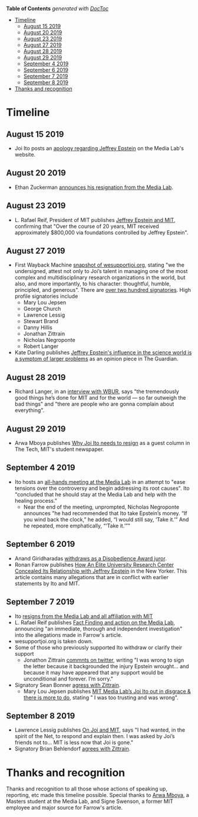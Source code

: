 <!-- prettier-ignore-start -->

<!-- START doctoc generated TOC please keep comment here to allow auto update -->
<!-- DON'T EDIT THIS SECTION, INSTEAD RE-RUN doctoc TO UPDATE -->
**Table of Contents**  *generated with [DocToc](https://github.com/thlorenz/doctoc)*

- [Timeline](#timeline)
  - [August 15 2019](#august-15-2019)
  - [August 20 2019](#august-20-2019)
  - [August 23 2019](#august-23-2019)
  - [August 27 2019](#august-27-2019)
  - [August 28 2019](#august-28-2019)
  - [August 29 2019](#august-29-2019)
  - [September 4 2019](#september-4-2019)
  - [September 6 2019](#september-6-2019)
  - [September 7 2019](#september-7-2019)
  - [September 8 2019](#september-8-2019)
- [Thanks and recognition](#thanks-and-recognition)

<!-- END doctoc generated TOC please keep comment here to allow auto update -->

<!-- prettier-ignore-end -->

# Timeline

## August 15 2019

- Joi Ito posts an
  [apology regarding Jeffrey Epstein](https://www.media.mit.edu/posts/my-apology-regarding-jeffrey-epstein/)
  on the Media Lab's website.

## August 20 2019

- Ethan Zuckerman
  [announces his resignation from the Media Lab](https://web.archive.org/web/20190821144626/http://www.ethanzuckerman.com/blog/2019/08/20/on-me-and-the-media-lab/).

## August 23 2019

- L. Rafael Reif, President of MIT publishes
  [Jeffrey Epstein and MIT](https://president.mit.edu/speeches-writing/jeffrey-epstein-and-mit),
  confirming that "Over the course of 20 years, MIT received approximately \$800,000 via
  foundations controlled by Jeffrey Epstein".

## August 27 2019

- First Wayback Machine
  [snapshot of wesupportjoi.org](https://web.archive.org/web/20190827141818/https://wesupportjoi.org/),
  stating "we the undersigned, attest not only to Joi’s talent in managing one of the
  most complex and multidisciplinary research organizations in the world, but also, and
  more importantly, to his character: thoughtful, humble, principled, and generous".
  There are
  [over two hundred signatories](https://github.com/snakescott/wedontsupportjoi/blob/master/data/signatories.json).
  High profile signatories include
  - Mary Lou Jepsen
  - George Church
  - Lawrence Lessig
  - Stewart Brand
  - Danny Hillis
  - Jonathan Zittrain
  - Nicholas Negroponte
  - Robert Langer
- Kate Darling publishes
  [Jeffrey Epstein's influence in the science world is a symptom of larger problems](https://web.archive.org/web/20190827193502/https://www.theguardian.com/commentisfree/2019/aug/27/jeffrey-epstein-science-mit-brockman)
  as an opinion piece in The Guardian.

## August 28 2019

- Richard Langer, in an
  [interview with WBUR](https://www.wbur.org/edify/2019/08/28/media-lab-director-epstein-gets-public-support),
  says "the tremendously good things he’s done for MIT and for the world — so far
  outweigh the bad things" and "there are people who are gonna complain about
  everything".

## August 29 2019

- Arwa Mboya publishes
  [Why Joi Ito needs to resign](https://web.archive.org/web/20190829134632/https://thetech.com/2019/08/29/joi-ito-needs-to-resign)
  as a guest column in The Tech, MIT's student newspaper.

## September 4 2019

- Ito hosts an
  [all-hands meeting at the Media Lab](https://www.technologyreview.com/s/614264/mit-media-lab-jeffrey-epstein-joi-ito-nicholas-negroponte-funding-sex-abuse/)
  in an attempt to "ease tensions over the controversy and begin addressing its root
  causes". Ito "concluded that he should stay at the Media Lab and help with the healing
  process."
  - Near the end of the meeting, unprompted, Nicholas Negroponte announces "he had
    recommended that Ito take Epstein’s money. “If you wind back the clock,” he added,
    “I would still say, ‘Take it.’” And he repeated, more emphatically, “‘Take it.’”"

## September 6 2019

- Anand Giridharadas
  [withdraws as a Disobedience Award juror](https://twitter.com/AnandWrites/status/1169947031806365696).
- Ronan Farrow publishes
  [How An Élite University Research Center Concealed Its Relationship with Jeffrey Epstein](https://web.archive.org/web/20190907033117/https://www.newyorker.com/news/news-desk/how-an-elite-university-research-center-concealed-its-relationship-with-jeffrey-epstein)
  in the New Yorker. This article contains many allegations that are in conflict with
  earlier statements by Ito and MIT.

## September 7 2019

- Ito
  [resigns from the Media Lab and all affiliation with MIT](https://web.archive.org/web/20190907203612/https://www.nytimes.com/2019/09/07/business/mit-media-lab-jeffrey-epstein-joichi-ito.html)
- L. Rafael Reif publishes
  [Fact Finding and action on the Media Lab](https://web.archive.org/web/20190907230816/https://president.mit.edu/speeches-writing/fact-finding-and-action-media-lab),
  announcing "an immediate, thorough and independent investigation" into the allegations
  made in Farrow's article.
- wesupportjoi.org is taken down.
- Some of those who previously supported Ito withdraw or clarify their support
  - Jonathon Zittrain
    [commnts on twitter](https://twitter.com/zittrain/status/1170380812493230080),
    writing "I was wrong to sign the letter because it backgrounded the injury Epstein
    wrought... and because it may have appeared that any support would be unconditional
    and forever. I’m sorry."
- Signatory Sean Bonner
  [agress with Zittrain](https://twitter.com/seanbonner/status/1170466957172203520).
  - Mary Lou Jepsen publishes
    [MIT Media Lab’s Joi Ito out in disgrace & there is more to do](https://medium.com/@maryloujepsen/mit-media-labs-joi-ito-out-in-disgrace-there-is-more-to-do-a12017a8e13a),
    stating " I was too trusting and was wrong".

## September 8 2019

- Lawrence Lessig publishes
  [On Joi and MIT](https://medium.com/@lessig/on-joi-and-mit-3cb422fe5ae7), says "I had
  wanted, in the spirit of the Net, to respond and explain then. I was asked by Joi’s
  friends not to... MIT is less now that Joi is gone."
- Signatory Brian Behlendorf
  [agrees with Zittrain](https://twitter.com/brianbehlendorf/status/1170929938653802506).

# Thanks and recognition

Thanks and recognition to all those whose actions of speaking up, reporting, etc made
this timeline possible. Special thanks to [Arwa Mboya](https://virtuallyari.com/), a
Masters student at the Media Lab, and Signe Swenson, a former MIT employee and major
source for Farrow's article.
